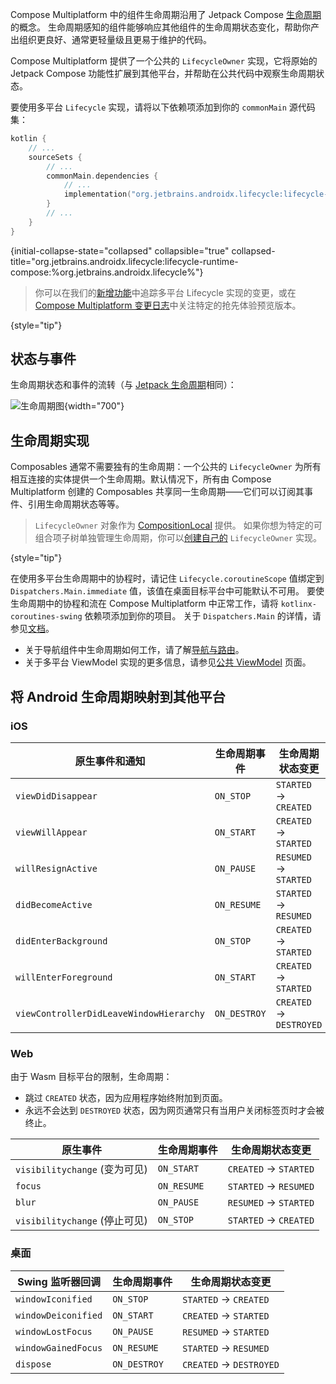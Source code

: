 [//]: # (title: 生命周期)

Compose Multiplatform 中的组件生命周期沿用了 Jetpack Compose [生命周期](https://developer.android.com/topic/libraries/architecture/lifecycle)的概念。
生命周期感知的组件能够响应其他组件的生命周期状态变化，帮助你产出组织更良好、通常更轻量级且更易于维护的代码。

Compose Multiplatform 提供了一个公共的 `LifecycleOwner` 实现，它将原始的 Jetpack Compose 功能性扩展到其他平台，并帮助在公共代码中观察生命周期状态。

要使用多平台 `Lifecycle` 实现，请将以下依赖项添加到你的 `commonMain` 源代码集：

```kotlin
kotlin {
    // ...
    sourceSets {
        // ...
        commonMain.dependencies {
            // ...
            implementation("org.jetbrains.androidx.lifecycle:lifecycle-runtime-compose:%org.jetbrains.androidx.lifecycle%")
        }
        // ...
    }
}
```
{initial-collapse-state="collapsed" collapsible="true" collapsed-title="org.jetbrains.androidx.lifecycle:lifecycle-runtime-compose:%org.jetbrains.androidx.lifecycle%"}

> 你可以在我们的[新增功能](https://www.jetbrains.com/help/kotlin-multiplatform-dev/whats-new-compose.html)中追踪多平台 Lifecycle 实现的变更，或在 [Compose Multiplatform 变更日志](https://github.com/JetBrains/compose-multiplatform/blob/master/CHANGELOG.md)中关注特定的抢先体验预览版本。
>
{style="tip"}

## 状态与事件

生命周期状态和事件的流转（与 [Jetpack 生命周期](https://developer.android.com/topic/libraries/architecture/lifecycle)相同）：

![生命周期图](lifecycle-states.svg){width="700"}

## 生命周期实现

Composables 通常不需要独有的生命周期：一个公共的 `LifecycleOwner` 为所有相互连接的实体提供一个生命周期。默认情况下，所有由 Compose Multiplatform 创建的 Composables 共享同一生命周期——它们可以订阅其事件、引用生命周期状态等等。

> `LifecycleOwner` 对象作为 [CompositionLocal](https://developer.android.com/reference/kotlin/androidx/compose/runtime/CompositionLocal) 提供。
> 如果你想为特定的可组合项子树单独管理生命周期，你可以[创建自己的](https://developer.android.com/topic/libraries/architecture/lifecycle#implementing-lco) `LifecycleOwner` 实现。
>
{style="tip"}

在使用多平台生命周期中的协程时，请记住 `Lifecycle.coroutineScope` 值绑定到 `Dispatchers.Main.immediate` 值，该值在桌面目标平台中可能默认不可用。
要使生命周期中的协程和流在 Compose Multiplatform 中正常工作，请将 `kotlinx-coroutines-swing` 依赖项添加到你的项目。
关于 `Dispatchers.Main` 的详情，请参见[文档](https://kotlinlang.org/api/kotlinx.coroutines/kotlinx-coroutines-core/kotlinx.coroutines/-dispatchers/-main.html)。

* 关于导航组件中生命周期如何工作，请了解[导航与路由](compose-navigation-routing.md)。
* 关于多平台 ViewModel 实现的更多信息，请参见[公共 ViewModel](compose-viewmodel.md) 页面。

## 将 Android 生命周期映射到其他平台

### iOS

| 原生事件和通知                | 生命周期事件    | 生命周期状态变更      |
|-------------------------------|-----------------|-----------------------|
| `viewDidDisappear`            | `ON_STOP`       | `STARTED` → `CREATED`   |
| `viewWillAppear`              | `ON_START`      | `CREATED` → `STARTED`   |
| `willResignActive`            | `ON_PAUSE`      | `RESUMED` → `STARTED`   |
| `didBecomeActive`             | `ON_RESUME`     | `STARTED` → `RESUMED`   |
| `didEnterBackground`          | `ON_STOP`       | `CREATED` → `STARTED`   |
| `willEnterForeground`         | `ON_START`      | `CREATED` → `STARTED`   |
| `viewControllerDidLeaveWindowHierarchy` | `ON_DESTROY`    | `CREATED` → `DESTROYED` |

### Web

由于 Wasm 目标平台的限制，生命周期：

* 跳过 `CREATED` 状态，因为应用程序始终附加到页面。
* 永远不会达到 `DESTROYED` 状态，因为网页通常只有当用户关闭标签页时才会被终止。

| 原生事件                           | 生命周期事件 | 生命周期状态变更 |
|------------------------------------|-----------------|------------------|
| `visibilitychange` (变为可见)        | `ON_START`      | `CREATED` → `STARTED`  |
| `focus`                            | `ON_RESUME`     | `STARTED` → `RESUMED`  |
| `blur`                             | `ON_PAUSE`      | `RESUMED` → `STARTED`  |
| `visibilitychange` (停止可见)        | `ON_STOP`       | `STARTED` → `CREATED`  |

### 桌面

| Swing 监听器回调 | 生命周期事件 | 生命周期状态变更 |
|------------------|-----------------|------------------|
| `windowIconified`        | `ON_STOP`       | `STARTED` → `CREATED`   |
| `windowDeiconified`      | `ON_START`      | `CREATED` → `STARTED`   |
| `windowLostFocus`        | `ON_PAUSE`      | `RESUMED` → `STARTED`   |
| `windowGainedFocus`      | `ON_RESUME`     | `STARTED` → `RESUMED`   |
| `dispose`                | `ON_DESTROY`    | `CREATED` → `DESTROYED` |